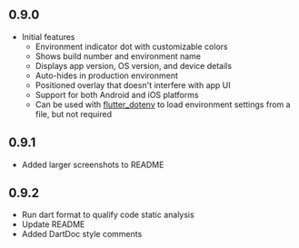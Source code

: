 ## 0.9.0

* Initial features  
  - Environment indicator dot with customizable colors
  - Shows build number and environment name
  - Displays app version, OS version, and device details
  - Auto-hides in production environment
  - Positioned overlay that doesn't interfere with app UI
  - Support for both Android and iOS platforms
  - Can be used with [flutter_dotenv](https://pub.dev/packages/flutter_dotenv) to load environment settings from a file, but not required

## 0.9.1
* Added larger screenshots to README

## 0.9.2
* Run dart format to qualify code static analysis
* Update README
* Added DartDoc style comments